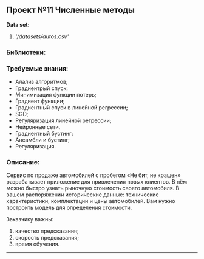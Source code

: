 ## Проект №11 Численные методы

**Data set:** 
1. *'/datasets/autos.csv'*

### Библиотеки:

### Требуемые знания:
* Алализ алгоритмов;
* Градиентрый спуск:
 * Минимизация функции потерь;
 * Градиент функции;
 * Градиентный спуск в линейной регрессии;
 * SGD;
 * Регуляризация линейной регрессии;
 * Нейронные сети.
* Градиентный бустинг:
 * Ансамбли и бустинг;
 * Регуляризация.

### Описание:

Сервис по продаже автомобилей с пробегом «Не бит, не крашен» разрабатывает приложение для привлечения новых клиентов. В нём можно быстро узнать рыночную стоимость своего автомобиля. В вашем распоряжении исторические данные: технические характеристики, комплектации и цены автомобилей. Вам нужно построить модель для определения стоимости.

Заказчику важны:
1. качество предсказания;
2. скорость предсказания;
3. время обучения.

---
